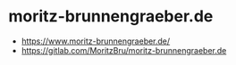 # moritz-brunnengraeber.de

* https://www.moritz-brunnengraeber.de/
* https://gitlab.com/MoritzBru/moritz-brunnengraeber.de
